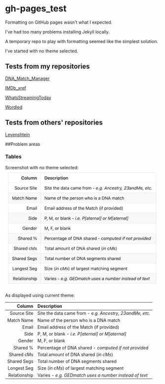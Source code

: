 # gh-pages_test

Formatting on GitHub pages wasn't what I expected.

I've had too many problems installing Jekyll locally.

A temporary repo to play with formatting seemed like the simplest solution.

I've started with no theme selected.

## Tests from my repositories

[DNA_Match_Manager](DNA_Match_Manager_README.md)

[IMDb_xref](IMDb_xref_README.md)

[WhatsStreamingToday](WhatsStreamingToday_README.md)

[Wordled](wordled_README.md)

## Tests from others' repositories

[Levenshtein](Levenshtein_README.md)

##Problem areas

### Tables

Screenshot with no theme selected:
![Table Screenshot](screenshots/Table_Screenshot.png)

As displayed using current theme:

| Column | Description |
|--------:|:-------------|
| Source Site | Site the data came from - *e.g. Ancestry, 23andMe, etc.* |
| Match Name | Name of the person who is a DNA match |
| Email | Email address of the Match (if provided) |
| Side | P, M, or blank - *i.e. P[aternal] or M[aternal]* |
| Gender | M, F, or blank |
| Shared % | Percentage of DNA shared - *computed if not provided* |
| Shared cMs | Total amount of DNA shared (*in cMs*) |
| Shared Segs | Total number of DNA segments shared |
| Longest Seg | Size (*in cMs*) of largest matching segment |
| Relationship | Varies - *e.g. GEDmatch uses a number instead of text* |
